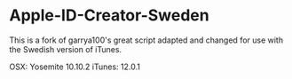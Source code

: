 Apple-ID-Creator-Sweden
==========================

This is a fork of garrya100's great script adapted and changed for use with the Swedish version of iTunes.

OSX: Yosemite 10.10.2
iTunes: 12.0.1


 
